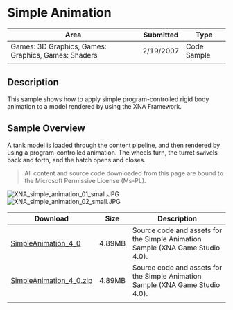 # Simple Animation

|Area|Submitted|Type|
|-|-|-|
Games: 3D Graphics, Games: Graphics, Games: Shaders|2/19/2007|Code Sample
||||

## Description

This sample shows how to apply simple program-controlled rigid body animation to a model rendered by using the XNA Framework.

## Sample Overview

A tank model is loaded through the content pipeline, and then rendered by using a program-controlled animation. The wheels turn, the turret swivels back and forth, and the hatch opens and closes.

> All content and source code downloaded from this page are bound to the Microsoft Permissive License (Ms-PL).

![XNA_simple_animation_01_small.JPG](https://github.com/SimonDarksideJ/XNAGameStudio/raw/master/Images/XNA_simple_animation_01_small.JPG?raw=true)
![XNA_simple_animation_02_small.JPG](https://github.com/SimonDarksideJ/XNAGameStudio/raw/master/Images/XNA_simple_animation_02_small.JPG?raw=true)

Download | Size | Description
---|---|---|
[SimpleAnimation_4_0](https://github.com/simondarksidej/XNAGameStudio/tree/master/Samples/SimpleAnimation_4_0) | 4.89MB | Source code and assets for the Simple Animation Sample (XNA Game Studio 4.0).
[SimpleAnimation_4_0.zip](https://github.com/simondarksidej/XNAGameStudioZips/tree/master/Samples/SimpleAnimation_4_0.zip) | 4.89MB | Source code and assets for the Simple Animation Sample (XNA Game Studio 4.0).
||||

